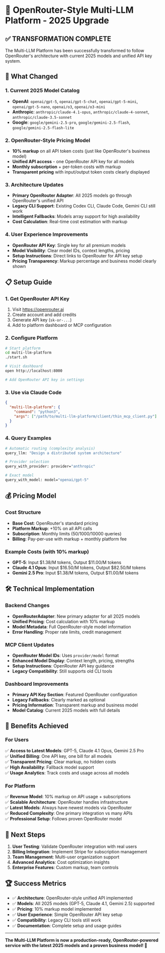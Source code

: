 # 🚀 OpenRouter-Style Multi-LLM Platform - 2025 Upgrade

## ✅ **TRANSFORMATION COMPLETE**

The Multi-LLM Platform has been successfully transformed to follow OpenRouter's architecture with current 2025 models and unified API key system.

## 🎯 **What Changed**

### **1. Current 2025 Model Catalog**
- **OpenAI**: `openai/gpt-5`, `openai/gpt-5-chat`, `openai/gpt-5-mini`, `openai/gpt-5-nano`, `openai/o3`, `openai/o3-mini`
- **Anthropic**: `anthropic/claude-4.1-opus`, `anthropic/claude-4-sonnet`, `anthropic/claude-3.5-sonnet`
- **Google**: `google/gemini-2.5-pro`, `google/gemini-2.5-flash`, `google/gemini-2.5-flash-lite`

### **2. OpenRouter-Style Pricing Model**
- **10% markup** on all API token costs (just like OpenRouter's business model)
- **Unified API access** - one OpenRouter API key for all models
- **Monthly subscription** + per-token costs with markup
- **Transparent pricing** with input/output token costs clearly displayed

### **3. Architecture Updates**
- **Primary OpenRouter Adapter**: All 2025 models go through OpenRouter's unified API
- **Legacy CLI Support**: Existing Codex CLI, Claude Code, Gemini CLI still work
- **Intelligent Fallbacks**: Models array support for high availability
- **Cost Calculation**: Real-time cost estimation with markup

### **4. User Experience Improvements**
- **OpenRouter API Key**: Single key for all premium models
- **Model Visibility**: Clear model IDs, context lengths, pricing
- **Setup Instructions**: Direct links to OpenRouter for API key setup
- **Pricing Transparency**: Markup percentage and business model clearly shown

## 📋 **Setup Guide**

### **1. Get OpenRouter API Key**
1. Visit https://openrouter.ai
2. Create account and add credits
3. Generate API key (`sk-or-...`)
4. Add to platform dashboard or MCP configuration

### **2. Configure Platform**
```bash
# Start platform
cd multi-llm-platform
./start.sh

# Visit dashboard
open http://localhost:8000

# Add OpenRouter API key in settings
```

### **3. Use via Claude Code**
```json
{
  "multi-llm-platform": {
    "command": "python3",
    "args": ["/path/to/multi-llm-platform/client/thin_mcp_client.py"]
  }
}
```

### **4. Query Examples**
```bash
# Automatic routing (complexity analysis)
query_llm: "Design a distributed system architecture"

# Provider selection
query_with_provider: provider="anthropic" 

# Exact model
query_with_model: model="openai/gpt-5"
```

## 💰 **Pricing Model**

### **Cost Structure**
- **Base Cost**: OpenRouter's standard pricing
- **Platform Markup**: +10% on all API calls
- **Subscription**: Monthly limits (50/1000/10000 queries)
- **Billing**: Pay-per-use with markup + monthly platform fee

### **Example Costs (with 10% markup)**
- **GPT-5**: Input $1.38/M tokens, Output $11.00/M tokens
- **Claude 4.1 Opus**: Input $16.50/M tokens, Output $82.50/M tokens  
- **Gemini 2.5 Pro**: Input $1.38/M tokens, Output $11.00/M tokens

## 🛠️ **Technical Implementation**

### **Backend Changes**
- **OpenRouterAdapter**: New primary adapter for all 2025 models
- **Unified Pricing**: Cost calculation with 10% markup
- **Model Metadata**: Full OpenRouter-style model information
- **Error Handling**: Proper rate limits, credit management

### **MCP Client Updates**
- **OpenRouter Model IDs**: Uses `provider/model` format
- **Enhanced Model Display**: Context length, pricing, strengths
- **Setup Instructions**: OpenRouter API key guidance
- **Legacy Compatibility**: Still supports old CLI tools

### **Dashboard Improvements**
- **Primary API Key Section**: Featured OpenRouter configuration
- **Legacy Fallbacks**: Clearly marked as optional
- **Pricing Information**: Transparent markup and business model
- **Model Catalog**: Current 2025 models with full details

## 🎉 **Benefits Achieved**

### **For Users**
✅ **Access to Latest Models**: GPT-5, Claude 4.1 Opus, Gemini 2.5 Pro  
✅ **Unified Billing**: One API key, one bill for all models  
✅ **Transparent Pricing**: Clear markup, no hidden costs  
✅ **High Availability**: Fallback model support  
✅ **Usage Analytics**: Track costs and usage across all models  

### **For Platform**
✅ **Revenue Model**: 10% markup on API usage + subscriptions  
✅ **Scalable Architecture**: OpenRouter handles infrastructure  
✅ **Latest Models**: Always have newest models via OpenRouter  
✅ **Reduced Complexity**: One primary integration vs many APIs  
✅ **Professional Setup**: Follows proven OpenRouter model  

## 🔮 **Next Steps**

1. **User Testing**: Validate OpenRouter integration with real users
2. **Billing Integration**: Implement Stripe for subscription management
3. **Team Management**: Multi-user organization support
4. **Advanced Analytics**: Cost optimization insights
5. **Enterprise Features**: Custom markup, team controls

## 🏆 **Success Metrics**

- ✅ **Architecture**: OpenRouter-style unified API implemented
- ✅ **Models**: All 2025 models (GPT-5, Claude 4.1, Gemini 2.5) supported
- ✅ **Pricing**: 10% markup model implemented
- ✅ **User Experience**: Simple OpenRouter API key setup
- ✅ **Compatibility**: Legacy CLI tools still work
- ✅ **Documentation**: Complete setup and usage guides

---

**The Multi-LLM Platform is now a production-ready, OpenRouter-powered service with the latest 2025 models and a proven business model! 🚀**